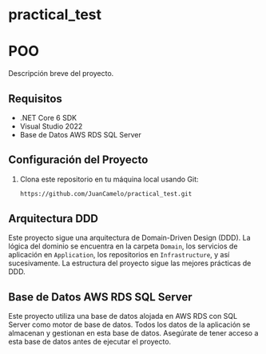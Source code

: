 # practical_test
# POO

Descripción breve del proyecto.

## Requisitos

- .NET Core 6 SDK
- Visual Studio 2022
- Base de Datos AWS RDS SQL Server

## Configuración del Proyecto

1. Clona este repositorio en tu máquina local usando Git:

   ```bash
   https://github.com/JuanCamelo/practical_test.git


## Arquitectura DDD

Este proyecto sigue una arquitectura de Domain-Driven Design (DDD). La lógica del dominio se encuentra en la carpeta `Domain`, los servicios de aplicación en `Application`, los repositorios en `Infrastructure`, y así sucesivamente. La estructura del proyecto sigue las mejores prácticas de DDD.

## Base de Datos AWS RDS SQL Server

Este proyecto utiliza una base de datos alojada en AWS RDS con SQL Server como motor de base de datos. Todos los datos de la aplicación se almacenan y gestionan en esta base de datos. Asegúrate de tener acceso a esta base de datos antes de ejecutar el proyecto.
